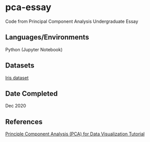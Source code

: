 # pca-essay
Code from Principal Component Analysis Undergraduate Essay

## Languages/Environments
Python (Jupyter Notebook)

## Datasets
[Iris dataset](https://archive.ics.uci.edu/ml/datasets/Iris)

## Date Completed
Dec 2020

## References
[Principle Component Analysis (PCA) for Data Visualization Tutorial](https://github.com/mGalarnyk/Python_Tutorials/blob/master/Sklearn/PCA/PCA_Data_Visualization_Iris_Dataset_Blog.ipynb)
